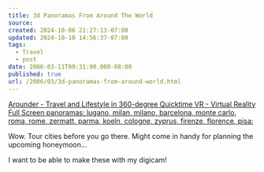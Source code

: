 ```yaml
---
title: 3d Panoramas From Around The World
source: 
created: 2024-10-06 21:27:13-07:00
updated: 2024-10-10 14:56:37-07:00
tags:
  - Travel
  - post
date: 2006-03-11T09:31:00.000-08:00
published: true
url: /2006/03/3d-panoramas-from-around-world.html
---
```



[Arounder - Travel and Lifestyle in 360-degree Quicktime VR - Virtual Reality Full Screen panoramas: lugano, milan, milano, barcelona, monte carlo, roma, rome, zermatt, parma, koeln, cologne, zyprus, firenze, florence, pisa:](http://www.arounder.com "Arounder - Travel and Lifestyle in 360-degree Quicktime VR - Virtual Reality Full Screen panoramas: lugano, milan, milano, barcelona, monte carlo, roma, rome, zermatt, parma, koeln, cologne, zyprus, firenze, florence, pisa:")  
  
Wow. Tour cities before you go there. Might come in handy for planning the upcoming honeymoon...  
  
I want to be able to make these with my digicam!